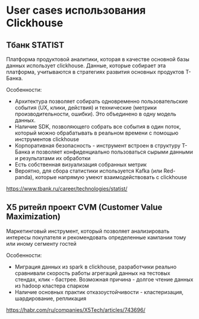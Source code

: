 # User cases использования Clickhouse

## Тбанк STATIST

Платформа продуктовой аналитики, которая в качестве основной базы данных использует clickhouse. Данные, которые собирает эта платформа, учитываются в стратегиях развития основных продуктов Т-Банка.

Особенности:

- Архитектура позволяет собирать одновременно пользовательские события (UX, клики, действия) и технические (метрики производительности, ошибки). Это объединено в одну модель данных.
- Наличие SDK, позволяющего собрать все события в один поток, который можно обрабатывать в реальном времени с помощью инструментов clickhouse
- Корпоративная безопасность - инструмент встроен в структуру Т-Банка и позволяет конфиденциально пользоваться сырыми данными и результатами их обработки
- Есть собственная визуализация собранных метрик
- Вероятно, для сбора статистики используется Kafka (или Red-panda), которые напрямую умеют взаимодействовать с clickhouse


https://www.tbank.ru/career/technologies/statist/


## X5 ритейл проект CVM (Customer Value Maximization)

Маркетинговый инструмент, который позволяет анализировать интересы покупателя и рекомендовать определенные кампании тому или иному сегменту гостей

Особенности:

- Миграция данных из spark в clickhouse, разработчики реально сравнивали скорость работы агрегаций данных на тестовых стендах, клик - бастрее. Возможная причина - долгое чтение данных из hadoop кластера спарком
- Наличие основных практик отказоустойчивости - кластеризация, шардирование, репликация


https://habr.com/ru/companies/X5Tech/articles/743696/
